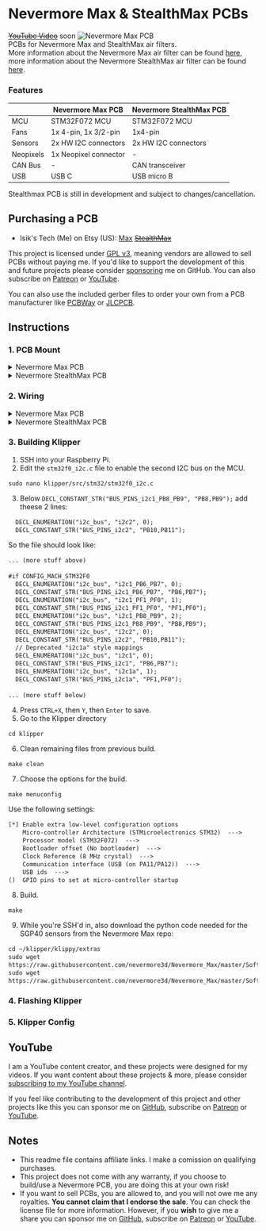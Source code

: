 # Nevermore Max & StealthMax PCBs
~~[YouTube Video](.)~~ soon
![Nevermore Max PCB](./Images/PCB.jpg)
<br>PCBs for Nevermore Max and StealthMax air filters. 
<br>More information about the Nevermore Max air filter can be found [here](https://github.com/nevermore3d/Nevermore_Max), more information about the Nevermore StealthMax air filter can be found [here](https://github.com/nevermore3d/StealthMax).
### Features
||Nevermore Max PCB|Nevermore StealthMax PCB|
|---|---|---|
|MCU|STM32F072 MCU|STM32F072 MCU|
|Fans|1x 4-pin, 1x 3/2-pin|1x4-pin|
|Sensors|2x HW I2C connectors|2x HW I2C connectors|
|Neopixels|1x Neopixel connector|-|
|CAN Bus|-|CAN transceiver|
|USB|USB C|USB micro B|

Stealthmax PCB is still in development and subject to changes/cancellation.

## Purchasing a PCB
- Isik's Tech (Me) on Etsy (US): [Max](.) ~~[StealthMax](.)~~

This project is licensed under [GPL v3](./LICENSE), meaning vendors are allowed to sell PCBs without paying me. If you'd like to support the development of this and future projects please consider [sponsoring](https://github.com/sponsors/xbst) me on GitHub. You can also subscribe on [Patreon](https://l.isiks.tech/patreon) or [YouTube](https://l.isiks.tech/member).

You can also use the included gerber files to order your own from a PCB manufacturer like [PCBWay](https://www.pcbway.com/setinvite.aspx?inviteid=374841) or [JLCPCB](https://jlcpcb.com/).
<br>

## Instructions
### 1. PCB Mount
<details>
  <summary>Nevermore Max PCB</summary>
  
  1. Print the ~~bottle opener~~ [Nevermore Max PCB tray](./Mounts/Nevermore-Max-PCB-Tray.stl) using the standard Voron print settings.
  2. Remove the built-in supports.
  3. Superglue 2 magnets. Pay attention to the polarities.
  4. Mount the PCB. The plastic latches will keep the PCB in place, no screws needed. The USB/power side should be seated first.
     
  ![Instructions](./Images/PCB-Tray.png)
</details>
<details>
  <summary>Nevermore StealthMax PCB</summary>
  
  1. Mount the PCB where the Raspberry Pi Pico normally mounts with M2 screws.
</details>

### 2. Wiring
<details>
<summary>Nevermore Max PCB</summary>
 
  1. All connectors except USB are JST-XH. Use the diagram below to wire your fans/sensors/leds/power.

  ![Pinout](./Images/Max-Pinout.png)
</details>
<details>
  <summary>Nevermore StealthMax PCB</summary>

  1. All connectors except USB are JST-XH. Use the diagram below to wire your fans/sensors/CAN/power.

  ![Pinout](./Images/SM-Pinout.png)
</details>
  
### 3. Building Klipper
1. SSH into your Raspberry Pi.
2. Edit the `stm32f0_i2c.c` file to enable the second I2C bus on the MCU.
```
sudo nano klipper/src/stm32/stm32f0_i2c.c
```
3. Below `DECL_CONSTANT_STR("BUS_PINS_i2c1_PB8_PB9", "PB8,PB9");` add theese 2 lines:
```
  DECL_ENUMERATION("i2c_bus", "i2c2", 0);
  DECL_CONSTANT_STR("BUS_PINS_i2c2", "PB10,PB11");
```
So the file should look like:

```
... (more stuff above)

#if CONFIG_MACH_STM32F0
  DECL_ENUMERATION("i2c_bus", "i2c1_PB6_PB7", 0);
  DECL_CONSTANT_STR("BUS_PINS_i2c1_PB6_PB7", "PB6,PB7");
  DECL_ENUMERATION("i2c_bus", "i2c1_PF1_PF0", 1);
  DECL_CONSTANT_STR("BUS_PINS_i2c1_PF1_PF0", "PF1,PF0");
  DECL_ENUMERATION("i2c_bus", "i2c1_PB8_PB9", 2);
  DECL_CONSTANT_STR("BUS_PINS_i2c1_PB8_PB9", "PB8,PB9");
  DECL_ENUMERATION("i2c_bus", "i2c2", 0);
  DECL_CONSTANT_STR("BUS_PINS_i2c2", "PB10,PB11");
  // Deprecated "i2c1a" style mappings
  DECL_ENUMERATION("i2c_bus", "i2c1", 0);
  DECL_CONSTANT_STR("BUS_PINS_i2c1", "PB6,PB7");
  DECL_ENUMERATION("i2c_bus", "i2c1a", 1);
  DECL_CONSTANT_STR("BUS_PINS_i2c1a", "PF1,PF0");

... (more stuff below)
```
4. Press `CTRL+X`, then `Y`, then `Enter` to save.
5. Go to the Klipper directory
```
cd klipper
```
6. Clean remaining files from previous build.
```
make clean
```
7. Choose the options for the build.
```
make menuconfig
```
Use the following settings:
```
[*] Enable extra low-level configuration options
    Micro-controller Architecture (STMicroelectronics STM32)  --->
    Processor model (STM32F072)  --->
    Bootloader offset (No bootloader)  --->
    Clock Reference (8 MHz crystal)  --->
    Communication interface (USB (on PA11/PA12))  --->
    USB ids  --->
()  GPIO pins to set at micro-controller startup
```
8. Build.
```
make
```
9. While you're SSH'd in, also download the python code needed for the SGP40 sensors from the Nevermore Max repo:
```
cd ~/klipper/klippy/extras
sudo wget https://raw.githubusercontent.com/nevermore3d/Nevermore_Max/master/Software/Klipper/voc_algorithm.py
sudo wget https://raw.githubusercontent.com/nevermore3d/Nevermore_Max/master/Software/Klipper/sgp40.py
```
### 4. Flashing Klipper


### 5. Klipper Config


## YouTube

I am a YouTube content creator, and these projects were designed for my videos. If you want content about these projects & more, please consider [subscribing to my YouTube channel](https://www.youtube.com/channel/UClAWYmCkHjsbaX9Wz1df2mg).
<br>

If you feel like contributing to the development of this project and other projects like this you can sponsor me on [GitHub](https://github.com/sponsors/xbst), subscribe on [Patreon](https://l.isiks.tech/patreon) or [YouTube](https://l.isiks.tech/member).

## Notes
- This readme file contains affiliate links. I make a comission on qualifying purchases.
- This project does not come with any warranty, if you choose to build/use a Nevermore PCB, you are doing this at your own risk!
- If you want to sell PCBs, you are allowed to, and you will not owe me any royalties. **You cannot claim that I endorse the sale**. You can check the license file for more information. However, if you **wish** to give me a share you can sponsor me on [GitHub](https://github.com/sponsors/xbst), subscribe on [Patreon](https://l.isiks.tech/patreon) or [YouTube](https://l.isiks.tech/member).
